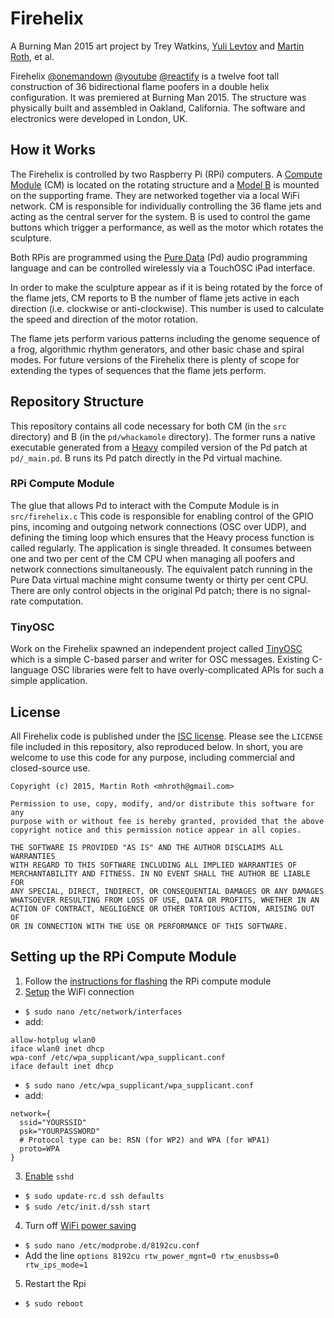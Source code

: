# Firehelix
A Burning Man 2015 art project by Trey Watkins, [Yuli Levtov](https://github.com/ylevtov) and [Martin Roth](https://github.com/mhroth), et al.

Firehelix [@onemandown](http://onemandown.com/FireHelix.htm) [@youtube](https://www.youtube.com/watch?v=B5KVtUZQuUs) [@reactify](http://reactifymusic.com/portfolio/the-firehelix/) is a twelve foot tall construction of 36 bidirectional flame poofers in a double helix configuration. It was premiered at Burning Man 2015. The structure was physically built and assembled in Oakland, California. The software and electronics were developed in London, UK.

## How it Works
The Firehelix is controlled by two Raspberry Pi (RPi) computers. A [Compute Module](https://www.raspberrypi.org/products/compute-module-development-kit/) (CM) is located on the rotating structure and a [Model B](https://www.raspberrypi.org/products/raspberry-pi-2-model-b/) is mounted on the supporting frame. They are networked together via a local WiFi network. CM is responsible for individually controlling the 36 flame jets and acting as the central server for the system. B is used to control the game buttons which trigger a performance, as well as the motor which rotates the sculpture.

Both RPis are programmed using the [Pure Data](http://puredata.info) (Pd) audio programming language and can be controlled wirelessly via a TouchOSC iPad interface.

In order to make the sculpture appear as if it is being rotated by the force of the flame jets, CM reports to B the number of flame jets active in each direction (i.e. clockwise or anti-clockwise). This number is used to calculate the speed and direction of the motor rotation.

The flame jets perform various patterns including the genome sequence of a frog, algorithmic rhythm generators, and other basic chase and spiral modes. For future versions of the Firehelix there is plenty of scope for extending the types of sequences that the flame jets perform.

## Repository Structure
This repository contains all code necessary for both CM (in the `src` directory) and B (in the `pd/whackamole` directory). The former runs a native executable generated from a [Heavy](https://enzienaudio.com) compiled version of the Pd patch at `pd/_main.pd`. B runs its Pd patch directly in the Pd virtual machine.

### RPi Compute Module
The glue that allows Pd to interact with the Compute Module is in `src/firehelix.c` This code is responsible for enabling control of the GPIO pins, incoming and outgoing network connections (OSC over UDP), and defining the timing loop which ensures that the Heavy process function is called regularly. The application is single threaded. It consumes between one and two per cent of the CM CPU when managing all poofers and network connections simultaneously. The equivalent patch running in the Pure Data virtual machine might consume twenty or thirty per cent CPU. There are only control objects in the original Pd patch; there is no signal-rate computation.

### TinyOSC
Work on the Firehelix spawned an independent project called [TinyOSC](https://github.com/mhroth/tinyosc) which is a simple C-based parser and writer for OSC messages. Existing C-language OSC libraries were felt to have overly-complicated APIs for such a simple application.

## License
All Firehelix code is published under the [ISC license](http://opensource.org/licenses/ISC). Please see the `LICENSE` file included in this repository, also reproduced below. In short, you are welcome to use this code for any purpose, including commercial and closed-source use.

```
Copyright (c) 2015, Martin Roth <mhroth@gmail.com>

Permission to use, copy, modify, and/or distribute this software for any
purpose with or without fee is hereby granted, provided that the above
copyright notice and this permission notice appear in all copies.

THE SOFTWARE IS PROVIDED "AS IS" AND THE AUTHOR DISCLAIMS ALL WARRANTIES
WITH REGARD TO THIS SOFTWARE INCLUDING ALL IMPLIED WARRANTIES OF
MERCHANTABILITY AND FITNESS. IN NO EVENT SHALL THE AUTHOR BE LIABLE FOR
ANY SPECIAL, DIRECT, INDIRECT, OR CONSEQUENTIAL DAMAGES OR ANY DAMAGES
WHATSOEVER RESULTING FROM LOSS OF USE, DATA OR PROFITS, WHETHER IN AN
ACTION OF CONTRACT, NEGLIGENCE OR OTHER TORTIOUS ACTION, ARISING OUT OF
OR IN CONNECTION WITH THE USE OR PERFORMANCE OF THIS SOFTWARE.
```

## Setting up the RPi Compute Module
1. Follow the [instructions for flashing](https://www.raspberrypi.org/documentation/hardware/computemodule/cm-emmc-flashing.md) the RPi compute module
2. [Setup](http://www.howtogeek.com/167425/how-to-setup-wi-fi-on-your-raspberry-pi-via-the-command-line/) the WiFi connection
  * `$ sudo nano /etc/network/interfaces`
  * add:
  ```
allow-hotplug wlan0
iface wlan0 inet dhcp
wpa-conf /etc/wpa_supplicant/wpa_supplicant.conf
iface default inet dhcp
  ```
  * `$ sudo nano /etc/wpa_supplicant/wpa_supplicant.conf`
  * add:
  ```
network={
    ssid="YOURSSID"
    psk="YOURPASSWORD"
    # Protocol type can be: RSN (for WP2) and WPA (for WPA1)
    proto=WPA
}
  ```
3. [Enable](http://cplus.about.com/od/raspberrypi/a/How-Do-I-Setup-Ssh-On-Raspberry-Pi.htm) `sshd`
  * `$ sudo update-rc.d ssh defaults`
  * `$ sudo /etc/init.d/ssh start`
4. Turn off [WiFi power saving](http://www.averagemanvsraspberrypi.com/2014/10/how-to-set-up-wifi-on-raspberry-pi.html)
  * `$ sudo nano /etc/modprobe.d/8192cu.conf `
  * Add the line `options 8192cu rtw_power_mgnt=0 rtw_enusbss=0 rtw_ips_mode=1`
5. Restart the Rpi
  * `$ sudo reboot`

